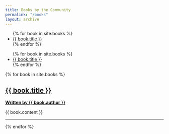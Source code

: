 ```yaml
---
title: Books by the Community
permalink: "/books"
layout: archive
---
```


<ul>
  {% for book in site.books %}
  <li><a href="/books#{{ book.title | slugify }}">{{ book.title }}</a></li>
  {% endfor %}
</ul>

<ul>
  {% for book in site.books %}
  <li><a href="#{{ book.title | slugify }}">{{ book.title }}</a></li>
  {% endfor %}
</ul>

{% for book in site.books %}
<h2><a href="{{ book.url }}">{{ book.title }}</a></h2>
<p><a href="{{ site.url }}/authors/{{ book.author | slugify }}"><b>Written by {{ book.author }}</b></a></p>
<p>{{ book.content }}</p>
<hr>
{% endfor %}
